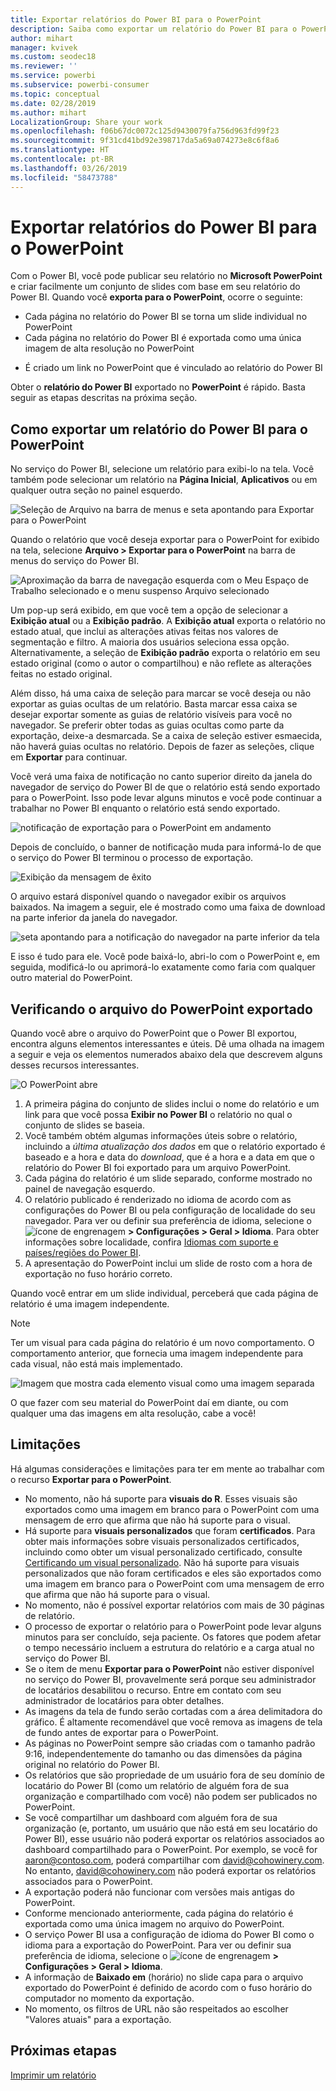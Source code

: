 ```yaml
---
title: Exportar relatórios do Power BI para o PowerPoint
description: Saiba como exportar um relatório do Power BI para o PowerPoint.
author: mihart
manager: kvivek
ms.custom: seodec18
ms.reviewer: ''
ms.service: powerbi
ms.subservice: powerbi-consumer
ms.topic: conceptual
ms.date: 02/28/2019
ms.author: mihart
LocalizationGroup: Share your work
ms.openlocfilehash: f06b67dc0072c125d9430079fa756d963fd99f23
ms.sourcegitcommit: 9f31cd41bd92e398717da5a69a074273e8c6f8a6
ms.translationtype: HT
ms.contentlocale: pt-BR
ms.lasthandoff: 03/26/2019
ms.locfileid: "58473788"
---
```

# <a name="export-reports-from-power-bi-to-powerpoint"></a>Exportar relatórios do Power BI para o PowerPoint
Com o Power BI, você pode publicar seu relatório no **Microsoft PowerPoint** e criar facilmente um conjunto de slides com base em seu relatório do Power BI. Quando você **exporta para o PowerPoint**, ocorre o seguinte:

* Cada página no relatório do Power BI se torna um slide individual no PowerPoint
* Cada página no relatório do Power BI é exportada como uma única imagem de alta resolução no PowerPoint
<!-- * The filters and slicers settings that you added to the report are preserved. -->
* É criado um link no PowerPoint que é vinculado ao relatório do Power BI 

Obter o **relatório do Power BI** exportado no **PowerPoint** é rápido. Basta seguir as etapas descritas na próxima seção.

## <a name="how-to-export-your-power-bi-report-to-powerpoint"></a>Como exportar um relatório do Power BI para o PowerPoint
No serviço do Power BI, selecione um relatório para exibi-lo na tela. Você também pode selecionar um relatório na **Página Inicial**, **Aplicativos** ou em qualquer outra seção no painel esquerdo.

![Seleção de Arquivo na barra de menus e seta apontando para Exportar para o PowerPoint](media/end-user-powerpoint/power-bi-publish.png)

Quando o relatório que você deseja exportar para o PowerPoint for exibido na tela, selecione **Arquivo > Exportar para o PowerPoint** na barra de menus do serviço do Power BI.

![Aproximação da barra de navegação esquerda com o Meu Espaço de Trabalho selecionado e o menu suspenso Arquivo selecionado](media/end-user-powerpoint/powerbi_to_powerpoint_1.png)
   
Um pop-up será exibido, em que você tem a opção de selecionar a **Exibição atual** ou a **Exibição padrão**.  A **Exibição atual** exporta o relatório no estado atual, que inclui as alterações ativas feitas nos valores de segmentação e filtro.  A maioria dos usuários seleciona essa opção.  Alternativamente, a seleção de **Exibição padrão** exporta o relatório em seu estado original (como o autor o compartilhou) e não reflete as alterações feitas no estado original.
    
Além disso, há uma caixa de seleção para marcar se você deseja ou não exportar as guias ocultas de um relatório.  Basta marcar essa caixa se desejar exportar somente as guias de relatório visíveis para você no navegador.  Se preferir obter todas as guias ocultas como parte da exportação, deixe-a desmarcada.  Se a caixa de seleção estiver esmaecida, não haverá guias ocultas no relatório.  Depois de fazer as seleções, clique em **Exportar** para continuar.

Você verá uma faixa de notificação no canto superior direito da janela do navegador de serviço do Power BI de que o relatório está sendo exportado para o PowerPoint. Isso pode levar alguns minutos e você pode continuar a trabalhar no Power BI enquanto o relatório está sendo exportado.

![notificação de exportação para o PowerPoint em andamento](media/end-user-powerpoint/powerbi_to_powerpoint_2.png)

Depois de concluído, o banner de notificação muda para informá-lo de que o serviço do Power BI terminou o processo de exportação.

![Exibição da mensagem de êxito](media/end-user-powerpoint/powerbi_to_powerpoint_3.png)

O arquivo estará disponível quando o navegador exibir os arquivos baixados. Na imagem a seguir, ele é mostrado como uma faixa de download na parte inferior da janela do navegador.

![seta apontando para a notificação do navegador na parte inferior da tela](media/end-user-powerpoint/powerbi_to_powerpoint_4.png)

E isso é tudo para ele. Você pode baixá-lo, abri-lo com o PowerPoint e, em seguida, modificá-lo ou aprimorá-lo exatamente como faria com qualquer outro material do PowerPoint.

## <a name="checking-out-your-exported-powerpoint-file"></a>Verificando o arquivo do PowerPoint exportado
Quando você abre o arquivo do PowerPoint que o Power BI exportou, encontra alguns elementos interessantes e úteis. Dê uma olhada na imagem a seguir e veja os elementos numerados abaixo dela que descrevem alguns desses recursos interessantes.

![O PowerPoint abre](media/end-user-powerpoint/powerbi_to_powerpoint_5.png)

1. A primeira página do conjunto de slides inclui o nome do relatório e um link para que você possa **Exibir no Power BI** o relatório no qual o conjunto de slides se baseia.
2. Você também obtém algumas informações úteis sobre o relatório, incluindo a *última atualização dos dados* em que o relatório exportado é baseado e a hora e data do *download*, que é a hora e a data em que o relatório do Power BI foi exportado para um arquivo PowerPoint.
3. Cada página do relatório é um slide separado, conforme mostrado no painel de navegação esquerdo. 
4. O relatório publicado é renderizado no idioma de acordo com as configurações do Power BI ou pela configuração de localidade do seu navegador. Para ver ou definir sua preferência de idioma, selecione o ![ícone de engrenagem](media/end-user-powerpoint/power-bi-settings-icon.png) **> Configurações > Geral > Idioma**. Para obter informações sobre localidade, confira [Idiomas com suporte e países/regiões do Power BI](../supported-languages-countries-regions.md).
5. A apresentação do PowerPoint inclui um slide de rosto com a hora de exportação no fuso horário correto.

Quando você entrar em um slide individual, perceberá que cada página de relatório é uma imagem independente.

>[!NOTE]
> Ter um visual para cada página do relatório é um novo comportamento. O comportamento anterior, que fornecia uma imagem independente para cada visual, não está mais implementado. 
 

![Imagem que mostra cada elemento visual como uma imagem separada](media/end-user-powerpoint/powerbi_to_powerpoint_6.png)

O que fazer com seu material do PowerPoint daí em diante, ou com qualquer uma das imagens em alta resolução, cabe a você!

## <a name="limitations"></a>Limitações
Há algumas considerações e limitações para ter em mente ao trabalhar com o recurso **Exportar para o PowerPoint**.

* No momento, não há suporte para **visuais do R**. Esses visuais são exportados como uma imagem em branco para o PowerPoint com uma mensagem de erro que afirma que não há suporte para o visual.
* Há suporte para **visuais personalizados** que foram **certificados**. Para obter mais informações sobre visuais personalizados certificados, incluindo como obter um visual personalizado certificado, consulte [Certificando um visual personalizado](../power-bi-custom-visuals-certified.md). Não há suporte para visuais personalizados que não foram certificados e eles são exportados como uma imagem em branco para o PowerPoint com uma mensagem de erro que afirma que não há suporte para o visual.
* No momento, não é possível exportar relatórios com mais de 30 páginas de relatório.
* O processo de exportar o relatório para o PowerPoint pode levar alguns minutos para ser concluído, seja paciente. Os fatores que podem afetar o tempo necessário incluem a estrutura do relatório e a carga atual no serviço do Power BI.
* Se o item de menu **Exportar para o PowerPoint** não estiver disponível no serviço do Power BI, provavelmente será porque seu administrador de locatários desabilitou o recurso. Entre em contato com seu administrador de locatários para obter detalhes.
* As imagens da tela de fundo serão cortadas com a área delimitadora do gráfico. É altamente recomendável que você remova as imagens de tela de fundo antes de exportar para o PowerPoint.
* As páginas no PowerPoint sempre são criadas com o tamanho padrão 9:16, independentemente do tamanho ou das dimensões da página original no relatório do Power BI.
* Os relatórios que são propriedade de um usuário fora de seu domínio de locatário do Power BI (como um relatório de alguém fora de sua organização e compartilhado com você) não podem ser publicados no PowerPoint.
* Se você compartilhar um dashboard com alguém fora de sua organização (e, portanto, um usuário que não está em seu locatário do Power BI), esse usuário não poderá exportar os relatórios associados ao dashboard compartilhado para o PowerPoint. Por exemplo, se você for aaron@contoso.com, poderá compartilhar com david@cohowinery.com. No entanto, david@cohowinery.com não poderá exportar os relatórios associados para o PowerPoint.
* A exportação poderá não funcionar com versões mais antigas do PowerPoint.
* Conforme mencionado anteriormente, cada página do relatório é exportada como uma única imagem no arquivo do PowerPoint.
* O serviço Power BI usa a configuração de idioma do Power BI como o idioma para a exportação do PowerPoint. Para ver ou definir sua preferência de idioma, selecione o ![ícone de engrenagem](media/end-user-powerpoint/power-bi-settings-icon.png) **> Configurações > Geral > Idioma**.
* A informação de **Baixado em** (horário) no slide capa para o arquivo exportado do PowerPoint é definido de acordo com o fuso horário do computador no momento da exportação.
* No momento, os filtros de URL não são respeitados ao escolher "Valores atuais" para a exportação.

## <a name="next-steps"></a>Próximas etapas
[Imprimir um relatório](end-user-print.md)
